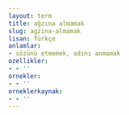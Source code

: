 ```yaml
---
layout: term
title: ağzına almamak
slug: agzina-almamak
lisan: Türkçe
anlamlar:
- sözünü etmemek, adını anmamak
ozellikler:
- - ''
ornekler:
- - ''
orneklerkaynak:
- - ''
---
```

